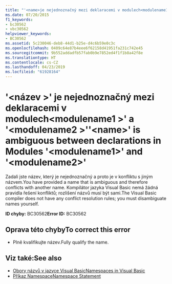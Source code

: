 ```yaml
---
title: "'<name>je nejednoznačný mezi deklaracemi v modulech<modulename1>'a'<modulename2>."
ms.date: 07/20/2015
f1_keywords:
- bc30562
- vbc30562
helpviewer_keywords:
- BC30562
ms.assetid: 5c230046-deb8-44d1-b25e-d4c6b59e0c3c
ms.openlocfilehash: 0409c64e87b4eee6f62158d41951fa231c742e45
ms.sourcegitcommit: 9b552addadfb57fab0b9e7852ed4f1f1b8a42f8e
ms.translationtype: HT
ms.contentlocale: cs-CZ
ms.lasthandoff: 04/23/2019
ms.locfileid: "61928164"
---
```

# <a name="name-is-ambiguous-between-declarations-in-modules-modulename1-and-modulename2"></a><span data-ttu-id="3a974-102">'\<název >' je nejednoznačný mezi deklaracemi v modulech\<modulename1 >' a '\<modulename2 >'</span><span class="sxs-lookup"><span data-stu-id="3a974-102">'\<name>' is ambiguous between declarations in Modules '\<modulename1>' and '\<modulename2>'</span></span>
<span data-ttu-id="3a974-103">Zadali jste název, který je nejednoznačný a proto je v konfliktu s jiným názvem.</span><span class="sxs-lookup"><span data-stu-id="3a974-103">You have provided a name that is ambiguous and therefore conflicts with another name.</span></span> <span data-ttu-id="3a974-104">Kompilátor jazyka Visual Basic nemá žádná pravidla řešení konfliktů; rozlišení názvů musí být sami.</span><span class="sxs-lookup"><span data-stu-id="3a974-104">The Visual Basic compiler does not have any conflict resolution rules; you must disambiguate names yourself.</span></span>  
  
 <span data-ttu-id="3a974-105">**ID chyby:** BC30562</span><span class="sxs-lookup"><span data-stu-id="3a974-105">**Error ID:** BC30562</span></span>  
  
## <a name="to-correct-this-error"></a><span data-ttu-id="3a974-106">Oprava této chyby</span><span class="sxs-lookup"><span data-stu-id="3a974-106">To correct this error</span></span>  
  
- <span data-ttu-id="3a974-107">Plně kvalifikujte název.</span><span class="sxs-lookup"><span data-stu-id="3a974-107">Fully qualify the name.</span></span>  
  
## <a name="see-also"></a><span data-ttu-id="3a974-108">Viz také:</span><span class="sxs-lookup"><span data-stu-id="3a974-108">See also</span></span>

- [<span data-ttu-id="3a974-109">Obory názvů v jazyce Visual Basic</span><span class="sxs-lookup"><span data-stu-id="3a974-109">Namespaces in Visual Basic</span></span>](../../visual-basic/programming-guide/program-structure/namespaces.md)
- [<span data-ttu-id="3a974-110">Příkaz Namespace</span><span class="sxs-lookup"><span data-stu-id="3a974-110">Namespace Statement</span></span>](../../visual-basic/language-reference/statements/namespace-statement.md)
